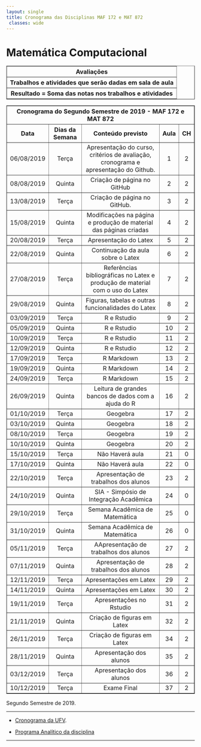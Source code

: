 ```yaml
---
layout: single
title: Cronograma das Disciplinas MAF 172 e MAT 872
 classes: wide
---
```


<h1 class="pageTitle">Matemática Computacional</h1>

<DIV align="center"><CENTER>
<TABLE border="1" cellpadding="5" cellspacing="0">

<tr>
    <th colspan="3" align="center">Avaliações</th>
</tr>

<tr>
    <th colspan="3" align="center">Trabalhos e atividades que serão dadas em sala de aula</th>
</tr>

<tr>
    <th colspan="3" align="center">Resultado = Soma das notas nos trabalhos e atividades </th>
</tr>

</TABLE>
</CENTER></DIV>

<DIV align="center"><CENTER>
<TABLE border="1" cellpadding="5" cellspacing="0">

<tr>
    <th colspan="5" align="center">Cronograma do Segundo Semestre de 2019 - MAF 172 e MAT 872</th>
</tr>

<tr>		
<th valign="center" align="center">	Data	<BR></th>
<th valign="center" align="center">	Dias da Semana	<BR></th>
<th valign="center" align="center">	Conteúdo previsto	<BR></th>
<th valign="center" align="center">	Aula	<BR></th>
<th valign="center" align="center">	CH	<BR></th>
</tr>		
<tr>		
<td valign="center" align="center">	06/08/2019	<BR></td>
<td valign="center" align="center">	Terça	<BR></td>
<td valign="center" align="center">	Apresentação do curso, critérios de avaliação, cronograma e apresentação do Github.	<BR></td>
<td valign="center" align="center">	1	<BR></td>
<td valign="center" align="center">	2	<BR></td>
</tr>		
<tr>		
<td valign="center" align="center">	08/08/2019	<BR></td>
<td valign="center" align="center">	Quinta	<BR></td>
<td valign="center" align="center">	Criação de página no GitHub	<BR></td>
<td valign="center" align="center">	2	<BR></td>
<td valign="center" align="center">	2	<BR></td>
</tr>		
<tr>		
<td valign="center" align="center">	13/08/2019	<BR></td>
<td valign="center" align="center">	Terça	<BR></td>
<td valign="center" align="center">	Criação de página no GitHub.	<BR></td>
<td valign="center" align="center">	3	<BR></td>
<td valign="center" align="center">	2	<BR></td>
</tr>		
<tr>		
<td valign="center" align="center">	15/08/2019	<BR></td>
<td valign="center" align="center">	Quinta	<BR></td>
<td valign="center" align="center">	Modificações na página e produção de material das páginas criadas	<BR></td>
<td valign="center" align="center">	4	<BR></td>
<td valign="center" align="center">	2	<BR></td>
</tr>		
<tr>		
<td valign="center" align="center">	20/08/2019	<BR></td>
<td valign="center" align="center">	Terça	<BR></td>
<td valign="center" align="center">	Apresentação do Latex	<BR></td>
<td valign="center" align="center">	5	<BR></td>
<td valign="center" align="center">	2	<BR></td>
</tr>		
<tr>		
<td valign="center" align="center">	22/08/2019	<BR></td>
<td valign="center" align="center">	Quinta	<BR></td>
<td valign="center" align="center">	Continuação da aula sobre o Latex	<BR></td>
<td valign="center" align="center">	6	<BR></td>
<td valign="center" align="center">	2	<BR></td>
</tr>		
<tr>		
<td valign="center" align="center">	27/08/2019	<BR></td>
<td valign="center" align="center">	Terça	<BR></td>
<td valign="center" align="center">	Referências bibliográficas no Latex e produção de material com o uso do Latex	<BR></td>
<td valign="center" align="center">	7	<BR></td>
<td valign="center" align="center">	2	<BR></td>
</tr>		
<tr>		
<td valign="center" align="center">	29/08/2019	<BR></td>
<td valign="center" align="center">	Quinta	<BR></td>
<td valign="center" align="center">	Figuras, tabelas e outras funcionalidades do Latex	<BR></td>
<td valign="center" align="center">	8	<BR></td>
<td valign="center" align="center">	2	<BR></td>
</tr>		
<tr>		
<td valign="center" align="center">	03/09/2019	<BR></td>
<td valign="center" align="center">	Terça	<BR></td>
<td valign="center" align="center">	R e Rstudio	<BR></td>
<td valign="center" align="center">	9	<BR></td>
<td valign="center" align="center">	2	<BR></td>
</tr>		
<tr>		
<td valign="center" align="center">	05/09/2019	<BR></td>
<td valign="center" align="center">	Quinta	<BR></td>
<td valign="center" align="center">	R e Rstudio	<BR></td>
<td valign="center" align="center">	10	<BR></td>
<td valign="center" align="center">	2	<BR></td>
</tr>		
<tr>		
<td valign="center" align="center">	10/09/2019	<BR></td>
<td valign="center" align="center">	Terça	<BR></td>
<td valign="center" align="center">	R e Rstudio	<BR></td>
<td valign="center" align="center">	11	<BR></td>
<td valign="center" align="center">	2	<BR></td>
</tr>		
<tr>		
<td valign="center" align="center">	12/09/2019	<BR></td>
<td valign="center" align="center">	Quinta	<BR></td>
<td valign="center" align="center">	R e Rstudio	<BR></td>
<td valign="center" align="center">	12	<BR></td>
<td valign="center" align="center">	2	<BR></td>
</tr>		
<tr>		
<td valign="center" align="center">	17/09/2019	<BR></td>
<td valign="center" align="center">	Terça	<BR></td>
<td valign="center" align="center">	R Markdown	<BR></td>
<td valign="center" align="center">	13	<BR></td>
<td valign="center" align="center">	2	<BR></td>
</tr>		
<tr>		
<td valign="center" align="center">	19/09/2019	<BR></td>
<td valign="center" align="center">	Quinta	<BR></td>
<td valign="center" align="center">	R Markdown	<BR></td>
<td valign="center" align="center">	14	<BR></td>
<td valign="center" align="center">	2	<BR></td>
</tr>		
<tr>		
<td valign="center" align="center">	24/09/2019	<BR></td>
<td valign="center" align="center">	Terça	<BR></td>
<td valign="center" align="center">	R Markdown	<BR></td>
<td valign="center" align="center">	15	<BR></td>
<td valign="center" align="center">	2	<BR></td>
</tr>		
<tr>		
<td valign="center" align="center">	26/09/2019	<BR></td>
<td valign="center" align="center">	Quinta	<BR></td>
<td valign="center" align="center">	Leitura de grandes bancos de dados com a ajuda do R<BR></td>
<td valign="center" align="center">	16	<BR></td>
<td valign="center" align="center">	2	<BR></td>
</tr>		
<tr>		
<td valign="center" align="center">	01/10/2019	<BR></td>
<td valign="center" align="center">	Terça	<BR></td>
<td valign="center" align="center">	Geogebra	<BR></td>
<td valign="center" align="center">	17	<BR></td>
<td valign="center" align="center">	2	<BR></td>
</tr>		
<tr>		
<td valign="center" align="center">	03/10/2019	<BR></td>
<td valign="center" align="center">	Quinta	<BR></td>
<td valign="center" align="center">	Geogebra	<BR></td>
<td valign="center" align="center">	18	<BR></td>
<td valign="center" align="center">	2	<BR></td>
</tr>		
<tr>		
<td valign="center" align="center">	08/10/2019	<BR></td>
<td valign="center" align="center">	Terça	<BR></td>
<td valign="center" align="center">	Geogebra	<BR></td>
<td valign="center" align="center">	19	<BR></td>
<td valign="center" align="center">	2	<BR></td>
</tr>		
<tr>		
<td valign="center" align="center">	10/10/2019	<BR></td>
<td valign="center" align="center">	Quinta	<BR></td>
<td valign="center" align="center">	Geogebra	<BR></td>
<td valign="center" align="center">	20	<BR></td>
<td valign="center" align="center">	2	<BR></td>
</tr>		
<tr>		
<td valign="center" align="center">	15/10/2019	<BR></td>
<td valign="center" align="center">	Terça	<BR></td>
<td valign="center" align="center">	Não Haverá aula	<BR></td>
<td valign="center" align="center">	21	<BR></td>
<td valign="center" align="center">	0	<BR></td>
</tr>		
<tr>		
<td valign="center" align="center">	17/10/2019	<BR></td>
<td valign="center" align="center">	Quinta	<BR></td>
<td valign="center" align="center">	Não Haverá aula	<BR></td>
<td valign="center" align="center">	22	<BR></td>
<td valign="center" align="center">	0	<BR></td>
</tr>		
<tr>		
<td valign="center" align="center">	22/10/2019	<BR></td>
<td valign="center" align="center">	Terça	<BR></td>
<td valign="center" align="center">	Apresentação de trabalhos dos alunos	<BR></td>
<td valign="center" align="center">	23	<BR></td>
<td valign="center" align="center">	2	<BR></td>
</tr>		
<tr>		
<td valign="center" align="center">	24/10/2019	<BR></td>
<td valign="center" align="center">	Quinta	<BR></td>
<td valign="center" align="center">	SIA - Simpósio de Integração Acadêmica	<BR></td>
<td valign="center" align="center">	24	<BR></td>
<td valign="center" align="center">	0	<BR></td>
</tr>		
<tr>		
<td valign="center" align="center">	29/10/2019	<BR></td>
<td valign="center" align="center">	Terça	<BR></td>
<td valign="center" align="center">	Semana Acadêmica de Matemática	<BR></td>
<td valign="center" align="center">	25	<BR></td>
<td valign="center" align="center">	0	<BR></td>
</tr>		
<tr>		
<td valign="center" align="center">	31/10/2019	<BR></td>
<td valign="center" align="center">	Quinta	<BR></td>
<td valign="center" align="center">	Semana Acadêmica de Matemática	<BR></td>
<td valign="center" align="center">	26	<BR></td>
<td valign="center" align="center">	0	<BR></td>
</tr>		
<tr>		
<td valign="center" align="center">	05/11/2019	<BR></td>
<td valign="center" align="center">	Terça	<BR></td>
<td valign="center" align="center">	AApresentação de trabalhos dos alunos	<BR></td>
<td valign="center" align="center">	27	<BR></td>
<td valign="center" align="center">	2	<BR></td>
</tr>		
<tr>		
<td valign="center" align="center">	07/11/2019	<BR></td>
<td valign="center" align="center">	Quinta	<BR></td>
<td valign="center" align="center">	Apresentação de trabalhos dos alunos	<BR></td>
<td valign="center" align="center">	28	<BR></td>
<td valign="center" align="center">	2	<BR></td>
</tr>		
<tr>		
<td valign="center" align="center">	12/11/2019	<BR></td>
<td valign="center" align="center">	Terça	<BR></td>
<td valign="center" align="center">	Apresentações em Latex	<BR></td>
<td valign="center" align="center">	29	<BR></td>
<td valign="center" align="center">	2	<BR></td>
</tr>		
<tr>		
<td valign="center" align="center">	14/11/2019	<BR></td>
<td valign="center" align="center">	Quinta	<BR></td>
<td valign="center" align="center">	Apresentações em Latex	<BR></td>
<td valign="center" align="center">	30	<BR></td>
<td valign="center" align="center">	2	<BR></td>
</tr>		
<tr>		
<td valign="center" align="center">	19/11/2019	<BR></td>
<td valign="center" align="center">	Terça	<BR></td>
<td valign="center" align="center">	Apresentações no Rstudio	<BR></td>
<td valign="center" align="center">	31	<BR></td>
<td valign="center" align="center">	2	<BR></td>
</tr>		
<tr>		
<td valign="center" align="center">	21/11/2019	<BR></td>
<td valign="center" align="center">	Quinta	<BR></td>
<td valign="center" align="center">	Criação de figuras em Latex	<BR></td>
<td valign="center" align="center">	32	<BR></td>
<td valign="center" align="center">	2	<BR></td>
</tr>		
<tr>		
<td valign="center" align="center">	26/11/2019	<BR></td>
<td valign="center" align="center">	Terça	<BR></td>
<td valign="center" align="center">	Criação de figuras em Latex	<BR></td>
<td valign="center" align="center">	34	<BR></td>
<td valign="center" align="center">	2	<BR></td>
</tr>		
<tr>		
<td valign="center" align="center">	28/11/2019	<BR></td>
<td valign="center" align="center">	Quinta	<BR></td>
<td valign="center" align="center">	Apresentação dos alunos	<BR></td>
<td valign="center" align="center">	35	<BR></td>
<td valign="center" align="center">	2	<BR></td>
</tr>		
<tr>		
<td valign="center" align="center">	03/12/2019	<BR></td>
<td valign="center" align="center">	Terça	<BR></td>
<td valign="center" align="center">	Apresentação dos alunos	<BR></td>
<td valign="center" align="center">	36	<BR></td>
<td valign="center" align="center">	2	<BR></td>
</tr>		
<tr>		
<td valign="center" align="center">	10/12/2019	<BR></td>
<td valign="center" align="center">	Terça	<BR></td>
<td valign="center" align="center">	Exame Final	<BR></td>
<td valign="center" align="center">	37	<BR></td>
<td valign="center" align="center">	2	<BR></td>
</tr>		
	
		
	

</TABLE>
</CENTER></DIV>

<p class="intro">Segundo Semestre de 2019.</p>

---

* [Cronograma da UFV][UFV-gh].

* [Programa Analítico da disciplina][pa]

---

[UFV-gh]:https://rawgit.com/maf335.github.io/master/Cronogramas/Calendario_UFV.pdf

[pa]:https://raw.githack.com/maf172/maf172.github.io/master/Cronograma/Programa_Analitico_MAF172.pdf
[UFV-gh]:https://rawgit.com/maf335.github.io/master/Cronogramas/Calendario_UFV.pdf